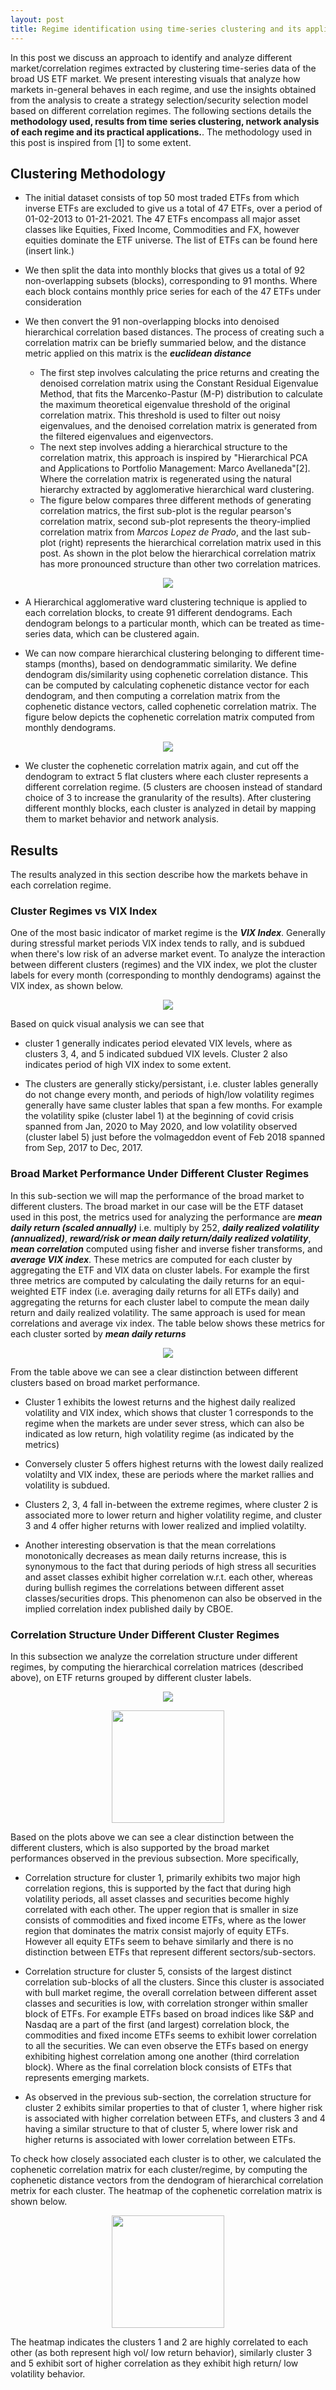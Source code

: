 ```yaml
---
layout: post
title: Regime identification using time-series clustering and its application to strategy/security allocation
---
```

In this post we discuss an approach to identify and analyze different market/correlation regimes extracted by clustering time-series data of the broad US ETF market. We present interesting visuals that analyze how markets in-general behaves in each regime, and use the insights obtained from the analysis to create a strategy selection/security selection model based on different correlation regimes. The following sections details the **methodology used, results from time series clustering, network analysis of each regime and its practical applications.**. The methodology used in this post is inspired from [1] to some extent.

## Clustering Methodology

* The initial dataset consists of top 50 most traded ETFs from which  inverse ETFs are excluded to give us a total of 47 ETFs, over a period of 01-02-2013 to 01-21-2021. The 47 ETFs encompass all major asset classes like Equities, Fixed Income, Commodities and FX, however equities dominate the ETF universe. The list of ETFs can be found here (insert link.)

* We then split the data into monthly blocks that gives us a total of 92 non-overlapping subsets (blocks), corresponding to 91 months. Where each block contains monthly price series for each of the 47 ETFs under consideration

* We then convert the 91 non-overlapping blocks into denoised hierarchical correlation based distances. The process of creating such a correlation matrix can be briefly summaried below, and the distance metric applied on this matrix is the ***euclidean distance***
    
    * The first step involves calculating the price returns and creating the denoised correlation matrix using the Constant Residual Eigenvalue Method, that fits the Marcenko-Pastur (M-P) distribution to calculate the maximum theoretical eigenvalue threshold of the original correlation matrix. This threshold is used to filter out noisy eigenvalues, and the denoised correlation matrix is generated from the filtered eigenvalues and eigenvectors.
    *  The next step involves adding a hierarchical structure to the correlation matrix, this approach is inspired by "Hierarchical PCA and Applications to Portfolio Management: Marco Avellaneda"[2]. Where the correlation matrix is regenerated using the natural hierarchy extracted by agglomerative hierarchical ward clustering.
    * The figure below compares three different methods of generating correlation matrics, the first sub-plot is the regular pearson's correlation matrix, second sub-plot represents the theory-implied correlation matrix from *Marcos Lopez de Prado*, and the last sub-plot (right) represents the hierarchical correlation matrix  used in this post. As shown in the plot below the hierarchical correlation matrix has more pronounced structure than other two correlation matrices.

<p align="center"><img src="https://user-images.githubusercontent.com/71300644/105565663-ed206c00-5cf5-11eb-8b90-1ade815044aa.png"></p>

* A Hierarchical agglomerative ward clustering technique is applied to each correlation blocks, to create 91 different dendograms. Each dendogram belongs to a particular month, which can be treated as time-series data, which can be clustered again. 

* We can now compare hierarchical clustering belonging to different time-stamps (months), based on dendogrammatic similarity. We define dendogram dis/similarity using cophenetic correlation distance. This can be computed by calculating cophenetic distance vector for each dendogram, and then computing a correlation matrix from the cophenetic distance vectors, called cophenetic correlation matrix. The figure below depicts the cophenetic correlation matrix computed from monthly dendograms.

<p align="center"><img src="https://user-images.githubusercontent.com/71300644/105567897-79855b80-5d03-11eb-9725-01ed656116c9.png"></p>

* We cluster the cophenetic correlation matrix again, and cut off the dendogram to extract 5 flat clusters where each cluster represents a different correlation regime. (5 clusters are choosen instead of standard choice of 3 to increase the granularity of the results). After clustering different monthly blocks, each cluster is analyzed in detail by mapping them to market behavior and network analysis.
 

 ## Results
The results analyzed in this section  describe how the markets behave in each correlation regime. 

### Cluster Regimes vs VIX Index
One of the most basic indicator of market regime is the ***VIX Index***. Generally during stressful market periods VIX index tends to rally, and is subdued when there's low risk of an adverse market event. To analyze the interaction between different clusters (regimes) and the VIX index, we plot the cluster labels for every month (corresponding to monthly dendograms) against the VIX index, as shown below.

<p align="center"><img src="https://user-images.githubusercontent.com/71300644/105568785-15b26100-5d0a-11eb-8c5c-0a81071a74cf.png"></p>

Based on quick visual analysis we can see that 

* cluster 1 generally indicates period elevated VIX levels, where as clusters 3, 4, and 5 indicated subdued VIX levels. Cluster 2 also indicates period of high VIX index to some extent.

* The clusters are generally sticky/persistant, i.e. cluster lables generally do not change every month, and periods of high/low volatility regimes generally have same cluster lables that span a few months. For example the volatility spike (cluster label 1) at the beginning of covid crisis spanned from Jan, 2020 to May 2020, and low volatility observed (cluster label 5) just before the volmageddon event of Feb 2018 spanned from Sep, 2017 to Dec, 2017.


### Broad Market Performance Under Different Cluster Regimes
In this sub-section we will map the performance of the broad market to different clusters. The broad market in our case will be the ETF dataset used in this post, the metrics used for analyzing the performance are ***mean daily return (scaled annually)*** i.e. multiply by 252, ***daily realized volatility (annualized)***, ***reward/risk or mean daily return/daily realized volatility***, ***mean correlation*** computed using fisher and inverse fisher transforms, and ***average VIX index***. These metrics are computed for each cluster by aggregating the ETF and VIX data on cluster labels. For example the first three metrics are computed by calculating the daily returns for an equi-weighted ETF index (i.e. averaging daily returns for all ETFs daily) and aggregating the returns for each cluster label to compute the mean daily return and daily realized volatility. The same approach is used for mean correlations and average vix index. The table below shows these metrics for each cluster sorted by ***mean daily returns***


<p align="center"><img src="https://user-images.githubusercontent.com/71300644/105569535-52815680-5d10-11eb-836d-93ec8dcd1b86.png"></p>

From the table above we can see a clear distinction between different clusters based on broad market performance.

* Cluster 1 exhibits the lowest returns and the highest daily realized volatility and VIX index, which shows that cluster 1 corresponds to the regime when the markets are under sever stress, which can also be indicated as low return, high volatility regime (as indicated by the metrics)

* Conversely cluster 5 offers highest returns with the lowest daily realized volatilty and VIX index, these are periods where the market rallies and volatility is subdued.

* Clusters 2, 3, 4 fall in-between the extreme regimes, where cluster 2 is associated more to lower return and higher volatility regime, and cluster 3 and 4 offer higher returns with lower realized and implied volatilty.

* Another interesting observation is that the mean correlations monotonically decreases as mean daily returns increase, this is synonymous to the fact that during periods of high stress all securities and asset classes exhibit higher correlation w.r.t. each other, whereas during bullish regimes the correlations between different asset classes/securities drops. This phenomenon can also be observed in the implied correlation index published daily by CBOE.

### Correlation Structure Under Different Cluster Regimes
In this subsection we analyze the correlation structure under different regimes, by computing the hierarchical correlation matrices (described above), on ETF returns grouped by different cluster labels.

<p align="center"><img src="https://user-images.githubusercontent.com/71300644/105569746-5c0bbe00-5d12-11eb-8993-41f722d02c26.png"></p>

<p align="center"><img src="https://user-images.githubusercontent.com/71300644/105569759-76de3280-5d12-11eb-8824-956e4ae3faf1.png", height="180"></p>

Based on the plots above we can see a clear distinction between the different clusters, which is also supported by the broad market performances observed in the previous subsection. More specifically,

* Correlation structure for cluster 1, primarily exhibits two major high correlation regions, this is supported by the fact that during high volatility periods, all asset classes and securities become highly correlated with each other. The upper region that is smaller in size consists of commodities and fixed income ETFs, where as the lower region that dominates the matrix consist majorly of equity ETFs. However all equity ETFs seem to behave similarly and there is no distinction between  ETFs that represent different sectors/sub-sectors.

* Correlation structure for cluster 5, consists of the largest distinct correlation sub-blocks of all the clusters. Since this cluster is associated with bull market regime, the overall correlation between different asset classes and securities is low, with correlation stronger within smaller block of ETFs. For example ETFs based on broad indices like S&P and Nasdaq are a part of the first (and largest) correlation block, the commodities and fixed income ETFs seems to exhibit lower correlation to all the securities. We can even observe the ETFs based on energy exhibiting highest correlation among one another (third correlation block). Where as the final correlation block consists of ETFs that represents emerging markets.

* As observed in the previous sub-section, the correlation structure for cluster 2 exhibits similar properties to that of cluster 1, where higher risk is associated with higher correlation between ETFs, and clusters 3 and 4 having a similar structure to that of cluster 5, where lower risk and higher returns is associated with lower correlation between ETFs.

To check how closely associated each cluster is to other, we calculated the cophenetic correlation matrix for each cluster/regime, by computing the cophenetic distance vectors from the dendogram of hierarchical correlation metrix for each cluster. The heatmap of the cophenetic correlation matrix is shown below.

<p align="center"><img src="https://user-images.githubusercontent.com/71300644/105570269-397ba400-5d16-11eb-856f-80d23f03e17e.png", height="180"></p>

The heatmap indicates the clusters 1 and 2 are highly correlated to each other (as both represent high vol/ low return behavior), similarly cluster 3 and 5 exhibit sort of higher correlation as they exhibit high return/ low volatility behavior.